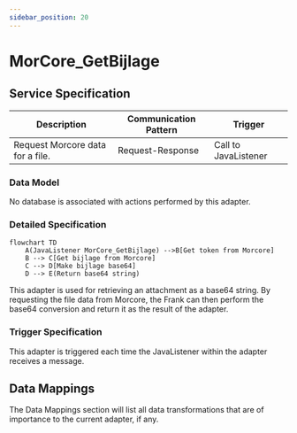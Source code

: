 ```yaml
---
sidebar_position: 20
---
```


# MorCore_GetBijlage

## Service Specification
| Description | Communication Pattern | Trigger | 
| --- | --- | --- | 
| Request Morcore data for a file. | Request-Response | Call to JavaListener

### Data Model
No database is associated with actions performed by this adapter.

### Detailed Specification
```mermaid
flowchart TD
    A(JavaListener MorCore_GetBijlage) -->B[Get token from Morcore]
    B --> C[Get bijlage from Morcore]
    C --> D[Make bijlage base64]
    D --> E(Return base64 string)
```

This adapter is used for retrieving an attachment as a base64 string. By requesting the file data from Morcore, the Frank can then perform the base64 conversion and return it as the result of the adapter.

### Trigger Specification
This adapter is triggered each time the JavaListener within the adapter receives a message.

## Data Mappings
The Data Mappings section will list all data transformations that are of importance to the current adapter, if any.